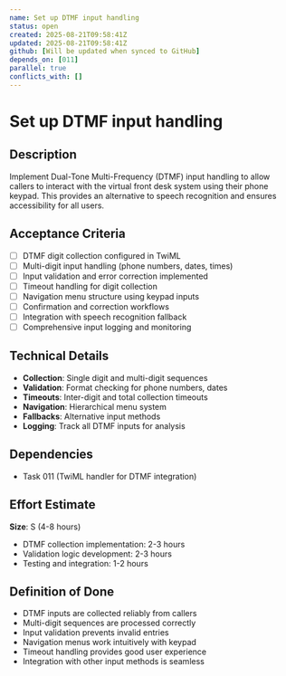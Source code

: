 ```yaml
---
name: Set up DTMF input handling
status: open
created: 2025-08-21T09:58:41Z
updated: 2025-08-21T09:58:41Z
github: [Will be updated when synced to GitHub]
depends_on: [011]
parallel: true
conflicts_with: []
---
```


# Set up DTMF input handling

## Description
Implement Dual-Tone Multi-Frequency (DTMF) input handling to allow callers to interact with the virtual front desk system using their phone keypad. This provides an alternative to speech recognition and ensures accessibility for all users.

## Acceptance Criteria
- [ ] DTMF digit collection configured in TwiML
- [ ] Multi-digit input handling (phone numbers, dates, times)
- [ ] Input validation and error correction implemented
- [ ] Timeout handling for digit collection
- [ ] Navigation menu structure using keypad inputs
- [ ] Confirmation and correction workflows
- [ ] Integration with speech recognition fallback
- [ ] Comprehensive input logging and monitoring

## Technical Details
- **Collection**: Single digit and multi-digit sequences
- **Validation**: Format checking for phone numbers, dates
- **Timeouts**: Inter-digit and total collection timeouts
- **Navigation**: Hierarchical menu system
- **Fallbacks**: Alternative input methods
- **Logging**: Track all DTMF inputs for analysis

## Dependencies
- Task 011 (TwiML handler for DTMF integration)

## Effort Estimate
**Size**: S (4-8 hours)
- DTMF collection implementation: 2-3 hours
- Validation logic development: 2-3 hours
- Testing and integration: 1-2 hours

## Definition of Done
- DTMF inputs are collected reliably from callers
- Multi-digit sequences are processed correctly
- Input validation prevents invalid entries
- Navigation menus work intuitively with keypad
- Timeout handling provides good user experience
- Integration with other input methods is seamless
